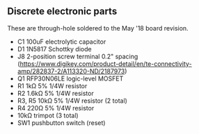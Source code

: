 Discrete electronic parts
-------------------------
These are through-hole soldered to the May '18 board revision.

+ C1 100uF electrolytic capacitor
+ D1 1N5817 Schottky diode
+ J8 2-position screw terminal 0.2" spacing (https://www.digikey.com/product-detail/en/te-connectivity-amp/282837-2/A113320-ND/2187973)
+ Q1 RFP30N06LE logic-level MOSFET
+ R1 1kΩ 5% 1/4W resistor
+ R2 1.6kΩ 5% 1/4W resistor
+ R3, R5 10kΩ 5% 1/4W resistor (2 total)
+ R4 220Ω 5% 1/4W resistor
+ 10kΩ trimpot (3 total)
+ SW1 pushbutton switch (reset)
